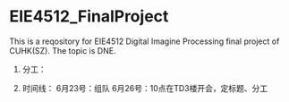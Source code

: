 # EIE4512_FinalProject
This is a reqository for EIE4512 Digital Imagine Processing final project of CUHK(SZ). The topic is DNE.

1. 分工： </p>

2. 时间线：
   6月23号：组队
   6月26号：10点在TD3楼开会，定标题、分工
   
   
   

